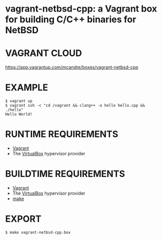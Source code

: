 # vagrant-netbsd-cpp: a Vagrant box for building C/C++ binaries for NetBSD

# VAGRANT CLOUD

https://app.vagrantup.com/mcandre/boxes/vagrant-netbsd-cpp

# EXAMPLE

```console
$ vagrant up
$ vagrant ssh -c "cd /vagrant && clang++ -o hello hello.cpp && ./hello"
Hello World!
```

# RUNTIME REQUIREMENTS

* [Vagrant](https://www.vagrantup.com)
* The [VirtualBox](https://www.virtualbox.org) hypervisor provider

# BUILDTIME REQUIREMENTS

* [Vagrant](https://www.vagrantup.com)
* The [VirtualBox](https://www.virtualbox.org) hypervisor provider
* [make](https://www.gnu.org/software/make/)

# EXPORT

```console
$ make vagrant-netbsd-cpp.box
```
